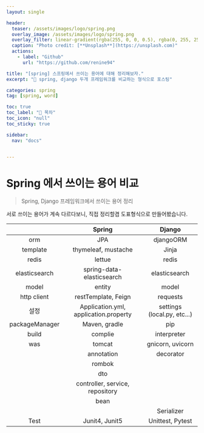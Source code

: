 ```yaml
---
layout: single

header:
  teaser: /assets/images/logo/spring.png
  overlay_image: /assets/images/logo/spring.png
  overlay_filter: linear-gradient(rgba(255, 0, 0, 0.5), rgba(0, 255, 255, 0.5))
  caption: "Photo credit: [**Unsplash**](https://unsplash.com)"
  actions:
    - label: "Github"
      url: "https://github.com/renine94"

title: "[spring] 스프링에서 쓰이는 용어에 대해 정리해보자."
excerpt: "🚀 spring, django 두개 프레임워크를 비교하는 형식으로 포스팅"

categories: spring
tag: [spring, word]

toc: true
toc_label: "📕 목차"
toc_icon: "null"
toc_sticky: true

sidebar:
  nav: "docs"


---
```


# Spring 에서 쓰이는 용어 비교

> Spring, Django 프레임워크에서 쓰이는 용어 정리



서로 쓰이는 용어가 계속 다르다보니, 직접 정리할겸 도표형식으로 만들어봤습니다.



|                |                Spring                 |           Django            |
| :------------: | :-----------------------------------: | :-------------------------: |
|      orm       |                  JPA                  |          djangoORM          |
|    template    |          thymeleaf, mustache          |            Jinja            |
|     redis      |                lettue                 |            redis            |
| elasticsearch  |       spring-data-elasticsearch       |        elasticsearch        |
|     model      |                entity                 |            model            |
|  http client   |          restTemplate, Feign          |          requests           |
|      설정      | Application.yml, application.property | settings (local.py, etc...) |
| packageManager |             Maven, gradle             |             pip             |
|     build      |                complie                |         interpreter         |
|      was       |                tomcat                 |      gnicorn, uvicorn       |
|                |              annotation               |          decorator          |
|                |                rombok                 |                             |
|                |                  dto                  |                             |
|                |    controller, service, repository    |                             |
|                |                 bean                  |                             |
|                |                                       |         Serializer          |
|      Test      |            Junit4, Junit5             |      Unittest, Pytest       |